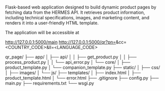 Flask-based web application designed to build dynamic product pages by fetching data from the HERMES API. It retrieves product information, including technical specifications, images, and marketing content, and renders it into a user-friendly HTML template.

The application will be accessible at

http://127.0.0.1:5000/main
http://127.0.0.1:5000/qr?pn=<SKU>&cc=<COUNTRY_CODE>&ll=<LANGUAGE_CODE>

qr_page/
├── app/
│   ├── api/
│   │   ├── get_product.py
│   │   ├── process_product.py
│   │   └── api_error.py
│   └── core/
│       ├── product_template.py
│       └── companion_template.py
├── static/
│   ├── css/
│   ├── images/
│   └── js/
├── templates/
│   ├── index.html
│   ├── product_template.html
│   └── error.html
├── .gitignore
├── config.py
├── main.py
├── requirements.txt
└── wsgi.py